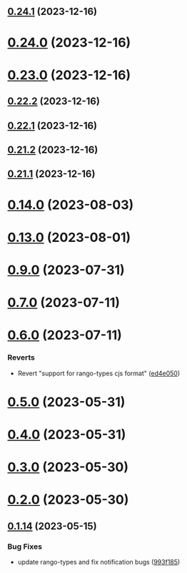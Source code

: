 ## [0.24.1](https://github.com/yeager-eren/rango-client/compare/provider-phantom@0.24.0...provider-phantom@0.24.1) (2023-12-16)



# [0.24.0](https://github.com/yeager-eren/rango-client/compare/provider-phantom@0.23.0...provider-phantom@0.24.0) (2023-12-16)



# [0.23.0](https://github.com/yeager-eren/rango-client/compare/provider-phantom@0.22.2...provider-phantom@0.23.0) (2023-12-16)



## [0.22.2](https://github.com/yeager-eren/rango-client/compare/provider-phantom@0.22.1...provider-phantom@0.22.2) (2023-12-16)



## [0.22.1](https://github.com/yeager-eren/rango-client/compare/provider-phantom@0.21.2...provider-phantom@0.22.1) (2023-12-16)



## [0.21.2](https://github.com/yeager-eren/rango-client/compare/provider-phantom@0.21.1-next.68...provider-phantom@0.21.2) (2023-12-16)



## [0.21.1](https://github.com/yeager-eren/rango-client/compare/provider-phantom@0.22.0...provider-phantom@0.21.1) (2023-12-16)



# [0.14.0](https://github.com/rango-exchange/rango-client/compare/provider-phantom@0.13.0...provider-phantom@0.14.0) (2023-08-03)



# [0.13.0](https://github.com/rango-exchange/rango-client/compare/provider-phantom@0.12.0...provider-phantom@0.13.0) (2023-08-01)



# [0.9.0](https://github.com/rango-exchange/rango-client/compare/provider-phantom@0.8.0...provider-phantom@0.9.0) (2023-07-31)



# [0.7.0](https://github.com/rango-exchange/rango-client/compare/provider-phantom@0.6.0...provider-phantom@0.7.0) (2023-07-11)



# [0.6.0](https://github.com/rango-exchange/rango-client/compare/provider-phantom@0.5.0...provider-phantom@0.6.0) (2023-07-11)


### Reverts

* Revert "support for rango-types cjs format" ([ed4e050](https://github.com/rango-exchange/rango-client/commit/ed4e050bfc0dcde7aeffa6b0d73b02080a5721eb))



# [0.5.0](https://github.com/rango-exchange/rango-client/compare/provider-phantom@0.4.0...provider-phantom@0.5.0) (2023-05-31)



# [0.4.0](https://github.com/rango-exchange/rango-client/compare/provider-phantom@0.3.0...provider-phantom@0.4.0) (2023-05-31)



# [0.3.0](https://github.com/rango-exchange/rango-client/compare/provider-phantom@0.2.0...provider-phantom@0.3.0) (2023-05-30)



# [0.2.0](https://github.com/rango-exchange/rango-client/compare/provider-phantom@0.1.15...provider-phantom@0.2.0) (2023-05-30)



## [0.1.14](https://github.com/rango-exchange/rango-client/compare/provider-phantom@0.1.13...provider-phantom@0.1.14) (2023-05-15)


### Bug Fixes

* update rango-types and fix notification bugs ([993f185](https://github.com/rango-exchange/rango-client/commit/993f185e0b8c5e5e15a2c65ba2d85d1f9c8daa90))



